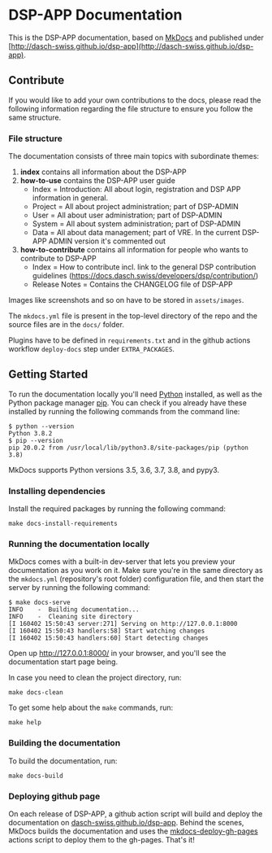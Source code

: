 # DSP-APP Documentation

This is the DSP-APP documentation, based on [MkDocs](https://www.mkdocs.org) and published
under [http://dasch-swiss.github.io/dsp-app](http://dasch-swiss.github.io/dsp-app).

## Contribute

If you would like to add your own contributions to the docs, please read the following information regarding the file structure to ensure you follow the same structure.

### File structure

The documentation consists of three main topics with subordinate themes:

1. **index** contains all information about the DSP-APP
1. **how-to-use** contains the DSP-APP user guide
    - Index = Introduction: All about login, registration and DSP APP information in general.
    - Project = All about project administration; part of DSP-ADMIN
    - User = All about user administration; part of DSP-ADMIN
    - System = All about system administration; part of DSP-ADMIN
    - Data = All about data management; part of VRE. In the current DSP-APP ADMIN version it's commented out
1. **how-to-contribute** contains all information for people who wants to contribute to DSP-APP
    - Index = How to contribute incl. link to the general DSP contribution guidelines (<https://docs.dasch.swiss/developers/dsp/contribution/>)
    - Release Notes = Contains the CHANGELOG file of DSP-APP

Images like screenshots and so on have to be stored in `assets/images`.

The `mkdocs.yml` file is present in the top-level directory of the repo and the source files are in the `docs/` folder.

Plugins have to be defined in `requirements.txt` and in the github actions workflow `deploy-docs` step under `EXTRA_PACKAGES`.

## Getting Started

To run the documentation locally you'll need [Python](https://www.python.org/) installed, as well as the Python package manager [pip](http://pip.readthedocs.io/en/stable/installing/). You can check if you already have these installed by running the following commands from the command line:

```shell
$ python --version
Python 3.8.2
$ pip --version
pip 20.0.2 from /usr/local/lib/python3.8/site-packages/pip (python 3.8)
```

MkDocs supports Python versions 3.5, 3.6, 3.7, 3.8, and pypy3.

### Installing dependencies

Install the required packages by running the following command:

```shell
make docs-install-requirements
```

### Running the documentation locally

MkDocs comes with a built-in dev-server that lets you preview your documentation as you work on it. Make sure you're in the same directory as the `mkdocs.yml` (repository's root folder) configuration file, and then start the server by running the following command:

```shell
$ make docs-serve
INFO    -  Building documentation...
INFO    -  Cleaning site directory
[I 160402 15:50:43 server:271] Serving on http://127.0.0.1:8000
[I 160402 15:50:43 handlers:58] Start watching changes
[I 160402 15:50:43 handlers:60] Start detecting changes
```

Open up <http://127.0.0.1:8000/> in your browser, and you'll see the documentation start page being.

In case you need to clean the project directory, run:

```shell
make docs-clean
```

To get some help about the `make` commands, run:

```shell
make help
```

### Building the documentation

To build the documentation, run:

```shell
make docs-build
```

### Deploying github page

On each release of DSP-APP, a github action script will build and deploy the documentation on [dasch-swiss.github.io/dsp-app](https://dasch-swiss.github.io/dsp-app). Behind the scenes, MkDocs builds the documentation and uses the [mkdocs-deploy-gh-pages](https://github.com/marketplace/actions/deploy-mkdocs) actions script to deploy them to the gh-pages. That's it!
